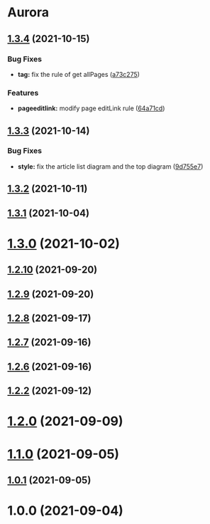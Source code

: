 # Aurora



## [1.3.4](https://github.com/qsyyke/vuepress-theme-aurora/compare/v1.3.3...v1.3.4) (2021-10-15)


### Bug Fixes

* **tag:** fix the rule of get allPages ([a73c275](https://github.com/qsyyke/vuepress-theme-aurora/commit/a73c27538a252a991fedbf612488ebb8a2777c2d))


### Features

* **pageeditlink:** modify page editLink rule ([64a71cd](https://github.com/qsyyke/vuepress-theme-aurora/commit/64a71cdc2cdade18f462670acbb2544e4c35acb9))



## [1.3.3](https://github.com/qsyyke/vuepress-theme-aurora/compare/v1.3.2...v1.3.3) (2021-10-14)


### Bug Fixes

* **style:** fix the article list diagram and the top diagram ([9d755e7](https://github.com/qsyyke/vuepress-theme-aurora/commit/9d755e70e59d0db7c37b28402185544e9d9212ba))



## [1.3.2](https://github.com/qsyyke/vuepress-theme-aurora/compare/v1.3.1...v1.3.2) (2021-10-11)



## [1.3.1](https://github.com/qsyyke/vuepress-theme-aurora/compare/v1.3.0...v1.3.1) (2021-10-04)



# [1.3.0](https://github.com/qsyyke/vuepress-theme-aurora/compare/v1.2.10...v1.3.0) (2021-10-02)



## [1.2.10](https://github.com/qsyyke/vuepress-theme-aurora/compare/v1.2.9...v1.2.10) (2021-09-20)



## [1.2.9](https://github.com/qsyyke/vuepress-theme-aurora/compare/v1.2.8...v1.2.9) (2021-09-20)



## [1.2.8](https://github.com/qsyyke/vuepress-theme-aurora/compare/v1.2.7...v1.2.8) (2021-09-17)



## [1.2.7](https://github.com/qsyyke/vuepress-theme-aurora/compare/v1.2.6...v1.2.7) (2021-09-16)



## [1.2.6](https://github.com/qsyyke/vuepress-theme-aurora/compare/v1.2.2...v1.2.6) (2021-09-16)



## [1.2.2](https://github.com/qsyyke/vuepress-theme-aurora/compare/v1.2.1...v1.2.2) (2021-09-12)



# [1.2.0](https://github.com/qsyyke/vuepress-theme-aurora/compare/v1.1.0...v1.2.0) (2021-09-09)



# [1.1.0](https://github.com/qsyyke/vuepress-theme-aurora/compare/v1.0.1...v1.1.0) (2021-09-05)



## [1.0.1](https://github.com/qsyyke/vuepress-theme-aurora/compare/v1.0.0...v1.0.1) (2021-09-05)



# 1.0.0 (2021-09-04)



